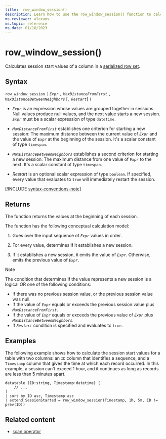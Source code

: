```yaml
---
title:  row_window_session()
description: Learn how to use the row_window_session() function to calculate session start values of a column in a serialized row set.
ms.reviewer: alexans
ms.topic: reference
ms.date: 01/18/2023
---
```

# row_window_session()

Calculates session start values of a column in a [serialized row set](./window-functions.md#serialized-row-set).

## Syntax

`row_window_session` `(` *`Expr`* `,` *`MaxDistanceFromFirst`* `,` *`MaxDistanceBetweenNeighbors`* [`,` *`Restart`*] `)`

* *`Expr`* is an expression whose values are grouped together in sessions.
  Null values produce null values, and the next value starts a new session.
  *`Expr`* must be a scalar expression of type `datetime`.

* *`MaxDistanceFromFirst`* establishes one criterion for starting a new session:
  The maximum distance between the current value of *`Expr`* and the value of
  *`Expr`* at the beginning of the session.
  It's a scalar constant of type `timespan`.

* *`MaxDistanceBetweenNeighbors`* establishes a second criterion for starting a new session:
  The maximum distance from one value of *`Expr`* to the next.
  It's a scalar constant of type `timespan`.

* *Restart* is an optional scalar expression of type `boolean`. If specified,
  every value that evaluates to `true` will immediately restart the session.

[!INCLUDE [syntax-conventions-note](../../includes/syntax-conventions-note.md)]

## Returns

The function returns the values at the beginning of each session.

The function has the following conceptual calculation model:

1. Goes over the input sequence of *`Expr`* values in order.

1. For every value, determines if it establishes a new session.

1. If it establishes a new session, it emits the value of *`Expr`*. Otherwise, emits the previous value of *`Expr`*.

>[!NOTE]
>The condition that determines if the value represents a new session is a logical OR one of the following conditions:
>
>* If there was no previous session value, or the previous session value was null.
>* If the value of *`Expr`* equals or exceeds the previous session value plus
  *`MaxDistanceFromFirst`*.
>* If the value of *`Expr`* equals or exceeds the previous value of *`Expr`*
  plus *`MaxDistanceBetweenNeighbors`*.
>* If *`Restart`* condition is specified and evaluates to `true`.

## Examples

The following example shows how to calculate the session start values for a table
with two columns: an `ID` column that identifies a sequence, and a `Timestamp`
column that gives the time at which each record occurred. In this example,
a session can't exceed 1 hour, and it continues as long as records are less than
5 minutes apart.

```kusto
datatable (ID:string, Timestamp:datetime) [
    // ...
]
| sort by ID asc, Timestamp asc
| extend SessionStarted = row_window_session(Timestamp, 1h, 5m, ID != prev(ID))
```

## Related content

* [scan operator](scan-operator.md)
